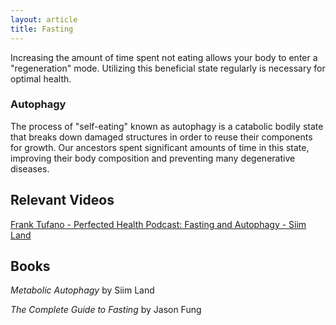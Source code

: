 ```yaml
---
layout: article
title: Fasting
---
```


Increasing the amount of time spent not eating allows your body to enter a "regeneration" mode. Utilizing this beneficial state regularly is necessary for optimal health.

### Autophagy

The process of "self-eating" known as autophagy is a catabolic bodily state that breaks down damaged structures in order to reuse their components for growth. Our ancestors spent significant amounts of time in this state, improving their body composition and preventing many degenerative diseases.

## Relevant Videos

[Frank Tufano - Perfected Health Podcast: Fasting and Autophagy - Siim Land](https://www.youtube.com/watch?v=asMih-q1tLQ&list=PLM0A1rlqYTyRUf0h75M8nlr_YIOd8K0YV&index=2)

## Books
*Metabolic Autophagy* by Siim Land

*The Complete Guide to Fasting* by Jason Fung